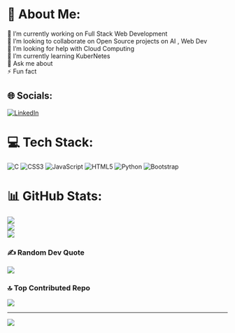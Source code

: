 # 💫 About Me:
🔭 I’m currently working on Full Stack Web Development<br>👯 I’m looking to collaborate on Open Source projects on AI , Web Dev <br>🤝 I’m looking for help with Cloud Computing<br>🌱 I’m currently learning KuberNetes <br>💬 Ask me about<br>⚡ Fun fact


## 🌐 Socials:
[![LinkedIn](https://img.shields.io/badge/LinkedIn-%230077B5.svg?logo=linkedin&logoColor=white)](https://linkedin.com/in/sumit--chatterjee) 

# 💻 Tech Stack:
![C](https://img.shields.io/badge/c-%2300599C.svg?style=for-the-badge&logo=c&logoColor=white) ![CSS3](https://img.shields.io/badge/css3-%231572B6.svg?style=for-the-badge&logo=css3&logoColor=white) ![JavaScript](https://img.shields.io/badge/javascript-%23323330.svg?style=for-the-badge&logo=javascript&logoColor=%23F7DF1E) ![HTML5](https://img.shields.io/badge/html5-%23E34F26.svg?style=for-the-badge&logo=html5&logoColor=white) ![Python](https://img.shields.io/badge/python-3670A0?style=for-the-badge&logo=python&logoColor=ffdd54) ![Bootstrap](https://img.shields.io/badge/bootstrap-%238511FA.svg?style=for-the-badge&logo=bootstrap&logoColor=white) 
# 📊 GitHub Stats:
![](https://github-readme-stats.vercel.app/api?username=LightningHat&theme=dark&hide_border=false&include_all_commits=false&count_private=false)<br/>
![](https://github-readme-streak-stats.herokuapp.com/?user=LightningHat&theme=dark&hide_border=false)<br/>
![](https://github-readme-stats.vercel.app/api/top-langs/?username=LightningHat&theme=dark&hide_border=false&include_all_commits=false&count_private=false&layout=compact)

### ✍️ Random Dev Quote
![](https://quotes-github-readme.vercel.app/api?type=horizontal&theme=radical)

### 🔝 Top Contributed Repo
![](https://github-contributor-stats.vercel.app/api?username=LightningHat&limit=5&theme=dark&combine_all_yearly_contributions=true)

---
[![](https://visitcount.itsvg.in/api?id=LightningHat&icon=0&color=12)](https://visitcount.itsvg.in)

<!-- Proudly created with GPRM ( https://gprm.itsvg.in ) -->
